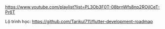 https://www.youtube.com/playlist?list=PL3Ob3F0T-08brnWfs8np2ROjICeT-Pr6T

Lộ trình học: https://github.com/Tarikul711/flutter-development-roadmap